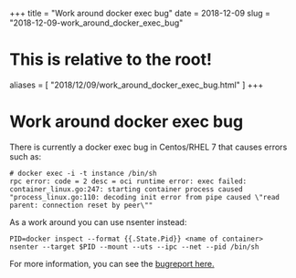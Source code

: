 +++
title = "Work around docker exec bug"
date = 2018-12-09
slug = "2018-12-09-work_around_docker_exec_bug"
# This is relative to the root!
aliases = [ "2018/12/09/work_around_docker_exec_bug.html" ]
+++
# Work around docker exec bug

There is currently a docker exec bug in Centos/RHEL 7 that causes errors
such as:

    # docker exec -i -t instance /bin/sh
    rpc error: code = 2 desc = oci runtime error: exec failed: container_linux.go:247: starting container process caused "process_linux.go:110: decoding init error from pipe caused \"read parent: connection reset by peer\""

As a work around you can use nsenter instead:

    PID=docker inspect --format {{.State.Pid}} <name of container>
    nsenter --target $PID --mount --uts --ipc --net --pid /bin/sh

For more information, you can see the [bugreport
here.](https://bugzilla.redhat.com/show_bug.cgi?id=1655214)

